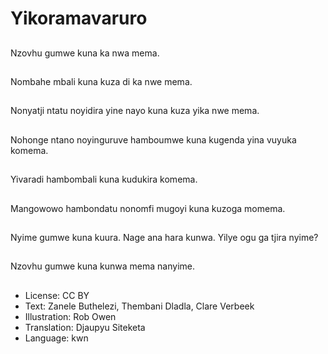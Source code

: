 # Yikoramavaruro

##
Nzovhu gumwe kuna ka nwa mema.

##
Nombahe mbali kuna kuza di ka nwe mema.

##
Nonyatji ntatu noyidira yine nayo kuna kuza yika nwe mema.

##
Nohonge ntano noyinguruve hamboumwe kuna kugenda yina vuyuka komema.

##
Yivaradi hambombali kuna kudukira komema.

##
Mangowowo hambondatu nonomfi mugoyi kuna kuzoga momema.

##
Nyime gumwe kuna kuura. Nage ana hara kunwa. Yilye ogu ga tjira nyime?

##
Nzovhu gumwe kuna kunwa mema nanyime.

##
* License: CC BY
* Text: Zanele Buthelezi, Thembani Dladla, Clare Verbeek
* Illustration: Rob Owen
* Translation: Djaupyu Siteketa
* Language: kwn
